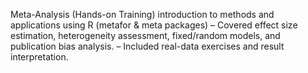 Meta-Analysis (Hands-on Training)
introduction to methods and applications using R (metafor & meta packages)
– Covered effect size estimation, heterogeneity assessment, fixed/random models, and publication bias analysis.
– Included real-data exercises and result interpretation.
